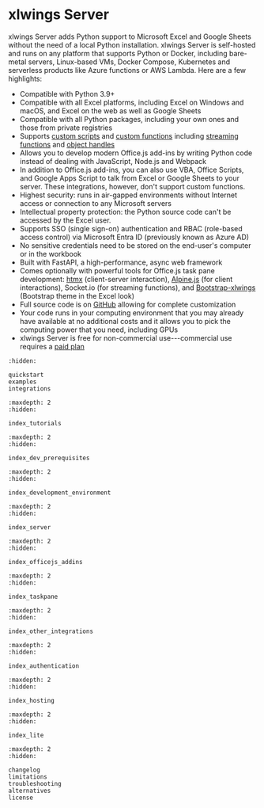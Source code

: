 # xlwings Server

xlwings Server adds Python support to Microsoft Excel and Google Sheets without the need of a local Python installation. xlwings Server is self-hosted and runs on any platform that supports Python or Docker, including bare-metal servers, Linux-based VMs, Docker Compose, Kubernetes and serverless products like Azure functions or AWS Lambda. Here are a few highlights:

- Compatible with Python 3.9+
- Compatible with all Excel platforms, including Excel on Windows and macOS, and Excel on the web as well as Google Sheets
- Compatible with all Python packages, including your own ones and those from private registries
- Supports [custom scripts](custom_scripts.md) and [custom functions](custom_functions.md) including [streaming functions](custom_functions.md#streaming-functions-rtd-functions) and [object handles](custom_functions.md#object-handles)
- Allows you to develop modern Office.js add-ins by writing Python code instead of dealing with JavaScript, Node.js and Webpack
- In addition to Office.js add-ins, you can also use VBA, Office Scripts, and Google Apps Script to talk from Excel or Google Sheets to your server. These integrations, however, don't support custom functions.
- Highest security: runs in air-gapped environments without Internet access or connection to any Microsoft servers
- Intellectual property protection: the Python source code can't be accessed by the Excel user.
- Supports SSO (single sign-on) authentication and RBAC (role-based access control) via Microsoft Entra ID (previously known as Azure AD)
- No sensitive credentials need to be stored on the end-user's computer or in the workbook
- Built with FastAPI, a high-performance, async web framework
- Comes optionally with powerful tools for Office.js task pane development: [htmx](https://htmx.org/) (client-server interaction), [Alpine.js](https://alpinejs.dev/) (for client interactions), Socket.io (for streaming functions), and [Bootstrap-xlwings](https://getbootstrap.com/) (Bootstrap theme in the Excel look)
- Full source code is on [GitHub](https://github.com/xlwings/xlwings-server) allowing for complete customization
- Your code runs in your computing environment that you may already have available at no additional costs and it allows you to pick the computing power that you need, including GPUs
- xlwings Server is free for non-commercial use---commercial use requires a [paid plan](https://www.xlwings.org/pricing)

```{toctree}
:hidden:

quickstart
examples
integrations
```

```{toctree}
:maxdepth: 2
:hidden:

index_tutorials
```

```{toctree}
:maxdepth: 2
:hidden:

index_dev_prerequisites
```

```{toctree}
:maxdepth: 2
:hidden:

index_development_environment
```

```{toctree}
:maxdepth: 2
:hidden:

index_server
```

```{toctree}
:maxdepth: 2
:hidden:

index_officejs_addins
```

```{toctree}
:maxdepth: 2
:hidden:

index_taskpane
```

```{toctree}
:maxdepth: 2
:hidden:

index_other_integrations
```

```{toctree}
:maxdepth: 2
:hidden:

index_authentication
```

```{toctree}
:maxdepth: 2
:hidden:

index_hosting
```

```{toctree}
:maxdepth: 2
:hidden:

index_lite
```

```{toctree}
:maxdepth: 2
:hidden:

changelog
limitations
troubleshooting
alternatives
license
```
